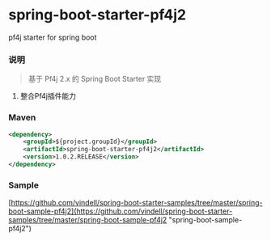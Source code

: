 # spring-boot-starter-pf4j2
pf4j starter for spring boot

### 说明


 > 基于 Pf4j 2.x 的 Spring Boot Starter 实现

1. 整合Pf4j插件能力

### Maven

``` xml
<dependency>
	<groupId>${project.groupId}</groupId>
	<artifactId>spring-boot-starter-pf4j2</artifactId>
	<version>1.0.2.RELEASE</version>
</dependency>
```

### Sample

[https://github.com/vindell/spring-boot-starter-samples/tree/master/spring-boot-sample-pf4j2](https://github.com/vindell/spring-boot-starter-samples/tree/master/spring-boot-sample-pf4j2 "spring-boot-sample-pf4j2")

